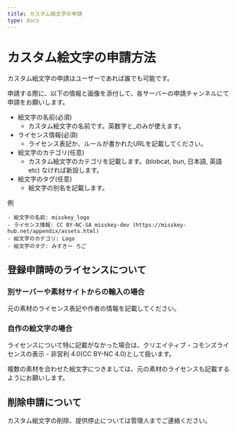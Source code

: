 ```yaml
---
title: カスタム絵文字の申請
type: docs
---
```


# カスタム絵文字の申請方法

カスタム絵文字の申請はユーザーであれば誰でも可能です。

申請する際に、以下の情報と画像を添付して、各サーバーの申請チャンネルにて申請をお願いします。

- 絵文字の名前(必須)
    - カスタム絵文字の名前です。英数字と_のみが使えます。
- ライセンス情報(必須)
    - ライセンス表記か、ルールが書かれたURLを記載してください。
- 絵文字のカテゴリ(任意)
    - カスタム絵文字のカテゴリを記載します。(blobcat, bun, 日本語, 英語 etc) なければ新設します。
- 絵文字のタグ(任意)
    - 絵文字の別名を記載します。

例

```
- 絵文字の名前: misskey_logo
- ライセンス情報: CC BY-NC-SA misskey-dev (https://misskey-hub.net/appendix/assets.html)
- 絵文字のカテゴリ: Logo
- 絵文字のタグ: みすきー ろご
```

## 登録申請時のライセンスについて

### 別サーバーや素材サイトからの輸入の場合

元の素材のライセンス表記や作者の情報を記載してください。

### 自作の絵文字の場合

ライセンスについて特に記載がなかった場合は、クリエイティブ・コモンズライセンスの表示 - 非営利 4.0(CC BY-NC 4.0)として扱います。

複数の素材を合わせた絵文字につきましては、元の素材のライセンスも記載するようにお願いします。

## 削除申請について

カスタム絵文字の削除、提供停止については管理人までご連絡ください。